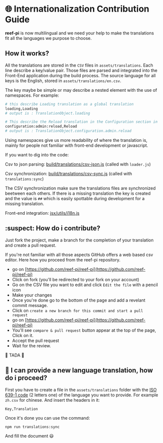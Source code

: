 # :globe_with_meridians: Internationalization Contribution Guide

__reef-pi__ is now multilingual and we need your help to make the translations fit all the languages we purpose to choose.

## How it works?

All the translations are stored in the `CSV` files in `assets/translations`. Each line describe a key/value pair. Those files are parsed and integrated into the Front-End application during the build process. The source language for all keys is the English, stored in `assets/translations/en.csv`.

The key maybe be simple or may describe a nested element with the use of namespaces. For example:
```bash
# this describe Loading translation as a global translation
loading,Loading
# output is : TranslationObject.loading
```

```bash
# This describe the Reload translation in the Configuration section in the admin panel
configuration:admin:reload,Reload
# output is : TranslationObject.configuration.admin.reload
```

Using namespaces give us more readability of where the translation is, mainly for people not familiar with front-end development or javascript.

If you want to dig into the code:

Csv to json parsing: [build/translations/csv-json.js](build/translations/csv-json.js) (called with `loader.js`)

Csv synchronization: [build/translations/csv-sync.js](build/translations/csv-sync.js) (called with `translations:sync`)

The CSV synchronization make sure the translations files are synchronized beetween each others. If there is a missing translation the key is created and the value is `##` which is easily spottable during development for a missing translation.

Front-end integration: [jsx/utils/i18n.js](jsx/utils/i18n.js)

## :suspect: How do i contribute?

Just fork the project, make a branch for the completion of your translation and create a pull request.

If you're not familiar with all those aspects GitHub offers a web based csv editor. Here how you proceed from the reef-pi repository.

- go on [https://github.com/reef-pi/reef-pi](https://github.com/reef-pi/reef-pi)
- Click on fork (you'll be redirected to your fork on your account)
- Go on the CSV file you want to edit and click `Edit the file` with a pencil icon
- Make your changes
- Once you're done go to the bottom of the page and add a revelant commit message.
- Click on `create a new branch for this commit and start a pull request`
- go on [https://github.com/reef-pi/reef-pi](https://github.com/reef-pi/reef-pi)
- You'll see `compare & pull request` button appear at the top of the page, Click on it.
- Accept the pull request
- Wait for the review.

:raised_hands: TADA :raised_hands:


## :gift: I can provide a new language translation, how do i proceed?

First you have to create a file in the `assets/translations` folder with the [ISO 639-1 code](https://en.wikipedia.org/wiki/List_of_ISO_639-1_codes) (2 letters one) of the language you want to provide. For example `zh.csv` for chinese. And insert the headers in it:
```
Key,Translation
```

Once it's done you can use the command:

```
npm run translations:sync
```

And fill the document :smiley:
